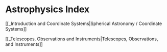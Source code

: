 # Astrophysics Index


 [[_Introduction and Coordinate Systems|Spherical Astronomy / Coordinate Systems]]
 
 [[_Telescopes, Observations and Instruments|Telescopes, Observations, and Instruments]]

